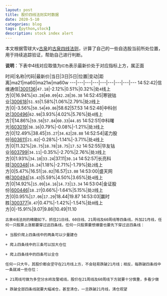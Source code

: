 ```yaml
---
layout: post
title: 股价四线法则实时数据
date: 2020-5-10
categories: blog
tags: [python,stock]
description: stock index alert
---
```



本文根据雪球大v[古泉](https://xueqiu.com/u/7148646888)的[古泉四线法则](https://xueqiu.com/7148646888/130498192)，计算了自己的一些自选股当前所处位置，用于持续追踪验证，帮助自己进行判断。

**说明**：下表中4线对应取值为`红色`表示最新价处于对应指标上方，属正面

时间|名称|代码|最新价|当日|3日|5日|位置|变动|距离|ma21|ma60|ma21w|ma60w
---|---|---|---|---|---|---|---|---
14:52:42|信维通信|[300136](https://xueqiu.com/S/SZ300136)|`47.18`|-2.12%|0.51%|0.32%|处`4`线上方|0|16.94%|`43.28`|`40.09`|`42.28`|`36.38`
14:52:45|寒锐钴业|[300618](https://xueqiu.com/S/SZ300618)|`51.93`|1.58%|1.06%|2.79%|处`2`线上方|0|-3.56%|`50.54`|`49.86`|58.62|57.53
14:52:48|中科创达|[300496](https://xueqiu.com/S/SZ300496)|`62.98`|3.93%|4.02%|5.76%|处`4`线上方|1|14.86%|`59.56`|`57.84`|`60.33`|`44.85`
14:52:51|中科曙光|[603019](https://xueqiu.com/S/SH603019)|`38.16`|0.79%|-0.08%|-1.21%|处`3`线上方|0|12.49%|38.45|`35.27`|`34.62`|`28.88`
14:52:54|诺力股份|[603611](https://xueqiu.com/S/SH603611)|`21.02`|-0.28%|-1.14%|-3.71%|处`4`线上方|0|11.32%|`20.75`|`18.78`|`18.75`|`17.52`
14:52:55|华友钴业|[603799](https://xueqiu.com/S/SH603799)|`34.11`|-0.35%|-2.70%|2.76%|处`3`线上方|0|1.93%|`34.10`|`33.24`|37.11|`30.14`
14:52:57|长亮科技|[300348](https://xueqiu.com/S/SZ300348)|`16.24`|1.18%|-2.71%|-1.79%|处`2`线上方|0|5.47%|16.51|`16.02`|16.57|`13.08`
14:53:00|盛天网络|[300494](https://xueqiu.com/S/SZ300494)|`16.43`|5.59%|4.50%|3.65%|处`4`线上方|0|14.92%|`15.09`|`14.16`|`14.73`|`13.34`
14:53:04|金证股份|[600446](https://xueqiu.com/S/SH600446)|`18.27`|0.66%|-1.64%|5.15%|处`2`线上方|0|0.95%|`17.06`|`17.29`|18.44|19.87
14:53:03|赢时胜|[300377](https://xueqiu.com/S/SZ300377)|`8.47`|0.47%|-1.42%|-1.54%|处`0`线上方|0|-15.91%|9.07|9.86|10.49|11.10

```
古泉4线法则的精髓如下。抓住21日线、60日线、21周线及60周线等四条线，外加21月线，任何一只股票上涨都要穿过这四条线，任何一只股票要想爆雷也要先下穿过这四条线：

+ 当股价爬上四条线中的两条可以少量建仓

+ 爬上四条线中的三条可以加大仓位

+ 爬上四条线中的四条可以全仓

任何一只大牛，其股价都会坚守在21月线上方，不会轻易跌破21月线；相反，每跌破四条线中一条就减一些仓位：

+ 21周线可做为多空分水岭及警戒线，股价在21周线及60周线下方就要十分慎重，多看少做

+ 跌破全部四条线就要大幅减仓，甚至清仓，一旦跌破21月线，清仓观望
```